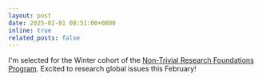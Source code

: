 ```yaml
---
layout: post
date: 2025-02-01 08:51:00+0800
inline: true
related_posts: false
---
```


I'm selected for the Winter cohort of the [Non-Trivial Research Foundations Program](https://www.non-trivial.org/programs/research-foundations). Excited to research global issues this February!